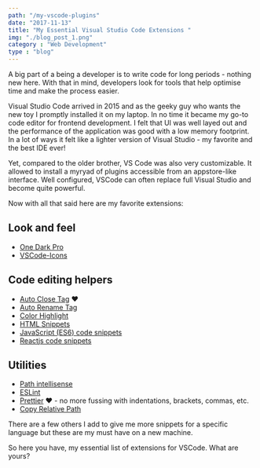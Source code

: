 ```yaml
---
path: "/my-vscode-plugins"
date: "2017-11-13"
title: "My Essential Visual Studio Code Extensions "
img: "./blog_post_1.png"
category : "Web Development"
type : "blog"
---
```


A big part of a being a developer is to write code for long periods - nothing new here. With that in mind, developers look for tools that help optimise time and make the process easier.

Visual Studio Code arrived in 2015 and as the geeky guy who wants the new toy I promptly installed it on my laptop. In no time it became my go-to code editor for frontend development. I felt that UI was well layed out and the performance of the application was good with a low memory footprint. In a lot of ways it felt like a lighter version of Visual Studio - my favorite and the best IDE ever!

Yet, compared to the older brother, VS Code was also very customizable. It allowed to install a myryad of plugins accessible from an appstore-like interface. Well configured, VSCode can often replace full Visual Studio and become quite powerful.

Now with all that said here are my favorite extensions:


## Look and feel

- [One Dark Pro](https://marketplace.visualstudio.com/items?itemName=zhuangtongfa.Material-theme)
- [VSCode-Icons](https://marketplace.visualstudio.com/items?itemName=robertohuertasm.vscode-icons)


## Code editing helpers

- [Auto Close Tag](https://marketplace.visualstudio.com/items?itemName=formulahendry.auto-close-tag) ❤️
- [Auto Rename Tag](https://marketplace.visualstudio.com/items?itemName=formulahendry.auto-rename-tag)
- [Color Highlight](https://marketplace.visualstudio.com/items?itemName=naumovs.color-highlight)
- [HTML Snippets](https://marketplace.visualstudio.com/items?itemName=abusaidm.html-snippets)
- [JavaScript (ES6) code snippets](https://marketplace.visualstudio.com/items?itemName=xabikos.JavaScriptSnippets)
- [Reactjs code snippets](https://marketplace.visualstudio.com/items?itemName=xabikos.ReactSnippets)


## Utilities

- [Path intellisense](https://marketplace.visualstudio.com/items?itemName=christian-kohler.path-intellisense)
- [ESLint](https://marketplace.visualstudio.com/items?itemName=dbaeumer.vscode-eslint)
- [Prettier](https://marketplace.visualstudio.com/items?itemName=esbenp.prettier-vscode) ❤️ - no more fussing with indentations, brackets, commas, etc.
- [Copy Relative Path](https://marketplace.visualstudio.com/items?itemName=alexdima.copy-relative-path)


There are a few others I add to give me more snippets for a specific language but these are my must have on a new machine.

So here you have, my essential list of extensions for VSCode. What are yours?
 
 